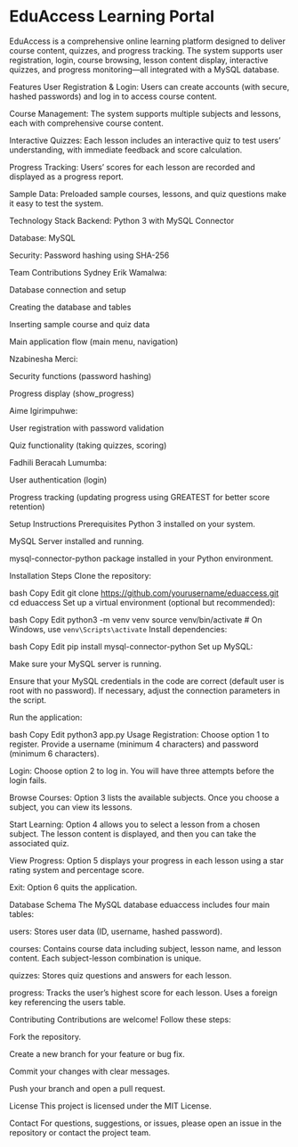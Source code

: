 # EduAccess Learning Portal
EduAccess is a comprehensive online learning platform designed to deliver course content, quizzes, and progress tracking. The system supports user registration, login, course browsing, lesson content display, interactive quizzes, and progress monitoring—all integrated with a MySQL database.

Features
User Registration & Login:
Users can create accounts (with secure, hashed passwords) and log in to access course content.

Course Management:
The system supports multiple subjects and lessons, each with comprehensive course content.

Interactive Quizzes:
Each lesson includes an interactive quiz to test users’ understanding, with immediate feedback and score calculation.

Progress Tracking:
Users’ scores for each lesson are recorded and displayed as a progress report.

Sample Data:
Preloaded sample courses, lessons, and quiz questions make it easy to test the system.

Technology Stack
Backend: Python 3 with MySQL Connector

Database: MySQL

Security: Password hashing using SHA-256

Team Contributions
Sydney Erik Wamalwa:

Database connection and setup

Creating the database and tables

Inserting sample course and quiz data

Main application flow (main menu, navigation)

Nzabinesha Merci:

Security functions (password hashing)

Progress display (show_progress)

Aime Igirimpuhwe:

User registration with password validation

Quiz functionality (taking quizzes, scoring)

Fadhili Beracah Lumumba:

User authentication (login)

Progress tracking (updating progress using GREATEST for better score retention)

Setup Instructions
Prerequisites
Python 3 installed on your system.

MySQL Server installed and running.

mysql-connector-python package installed in your Python environment.

Installation Steps
Clone the repository:

bash
Copy
Edit
git clone https://github.com/yourusername/eduaccess.git
cd eduaccess
Set up a virtual environment (optional but recommended):

bash
Copy
Edit
python3 -m venv venv
source venv/bin/activate   # On Windows, use `venv\Scripts\activate`
Install dependencies:

bash
Copy
Edit
pip install mysql-connector-python
Set up MySQL:

Make sure your MySQL server is running.

Ensure that your MySQL credentials in the code are correct (default user is root with no password). If necessary, adjust the connection parameters in the script.

Run the application:

bash
Copy
Edit
python3 app.py
Usage
Registration:
Choose option 1 to register. Provide a username (minimum 4 characters) and password (minimum 6 characters).

Login:
Choose option 2 to log in. You will have three attempts before the login fails.

Browse Courses:
Option 3 lists the available subjects. Once you choose a subject, you can view its lessons.

Start Learning:
Option 4 allows you to select a lesson from a chosen subject. The lesson content is displayed, and then you can take the associated quiz.

View Progress:
Option 5 displays your progress in each lesson using a star rating system and percentage score.

Exit:
Option 6 quits the application.

Database Schema
The MySQL database eduaccess includes four main tables:

users:
Stores user data (ID, username, hashed password).

courses:
Contains course data including subject, lesson name, and lesson content. Each subject-lesson combination is unique.

quizzes:
Stores quiz questions and answers for each lesson.

progress:
Tracks the user’s highest score for each lesson. Uses a foreign key referencing the users table.

Contributing
Contributions are welcome! Follow these steps:

Fork the repository.

Create a new branch for your feature or bug fix.

Commit your changes with clear messages.

Push your branch and open a pull request.

License
This project is licensed under the MIT License.

Contact
For questions, suggestions, or issues, please open an issue in the repository or contact the project team.
